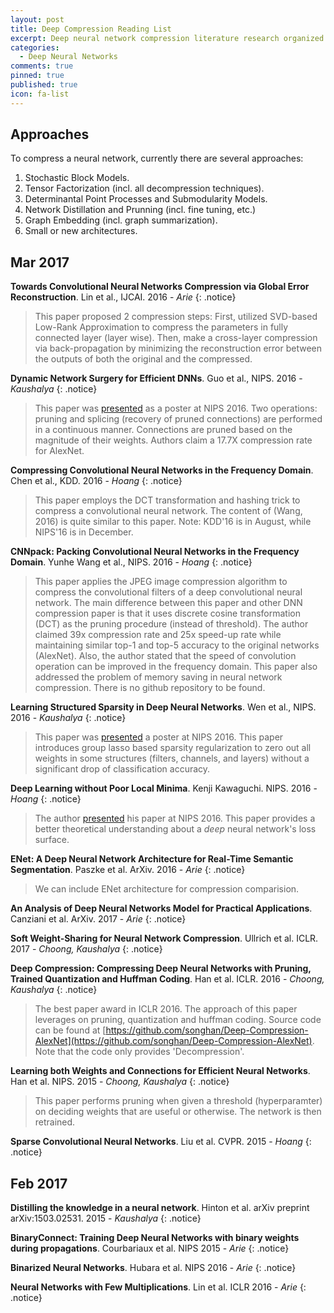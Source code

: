 ```yaml
---
layout: post
title: Deep Compression Reading List
excerpt: Deep neural network compression literature research organized chronologically.
categories:
  - Deep Neural Networks
comments: true
pinned: true
published: true
icon: fa-list
---
```


## Approaches

To compress a neural network, currently there are several approaches:

1. Stochastic Block Models.
2. Tensor Factorization (incl. all decompression techniques).
3. Determinantal Point Processes and Submodularity Models.
4. Network Distillation and Prunning (incl. fine tuning, etc.)
5. Graph Embedding (incl. graph summarization).
6. Small or new architectures.

## <i class="fa fa-calendar"></i> Mar 2017

**Towards Convolutional Neural Networks Compression via Global Error Reconstruction**. Lin et al., IJCAI. 2016 - _Arie_
{: .notice}
> This paper proposed 2 compression steps: First, utilized SVD-based Low-Rank Approximation to compress the parameters in fully connected layer (layer wise). Then, make a cross-layer compression via back-propagation by minimizing the reconstruction error between the outputs of both the original and the compressed.

**Dynamic Network Surgery for Efficient DNNs**. Guo et al., NIPS. 2016 - _Kaushalya_
{: .notice}
> This paper was [presented](https://papers.nips.cc/paper/6165-dynamic-network-surgery-for-efficient-dnns) as a poster at NIPS 2016. Two operations: pruning and splicing (recovery of pruned connections) are performed in a continuous manner. Connections are pruned based on the magnitude of their weights. Authors claim a 17.7X compression rate for AlexNet.

**Compressing Convolutional Neural Networks in the Frequency Domain**. Chen et al., KDD. 2016 - _Hoang_
{: .notice}
> This paper employs the DCT transformation and hashing trick to compress a convolutional neural network. The content of (Wang, 2016) is quite similar to this paper. Note: KDD'16 is in August, while NIPS'16 is in December.

**CNNpack: Packing Convolutional Neural Networks in the Frequency Domain**. Yunhe Wang et al., NIPS. 2016 - _Hoang_
{: .notice}
> This paper applies the JPEG image compression algorithm to compress the convolutional filters of a deep convolutional neural network. The main difference between this paper and other DNN compression paper is that it uses discrete cosine transformation (DCT) as the pruning procedure (instead of threshold). The author claimed 39x compression rate and 25x speed-up rate while maintaining similar top-1 and top-5 accuracy to the original networks (AlexNet). Also, the author stated that the speed of convolution operation can be improved in the frequency domain. This paper also addressed the problem of memory saving in neural network compression. There is no github repository to be found.

**Learning Structured Sparsity in Deep Neural Networks**. Wen et al., NIPS. 2016 - _Kaushalya_
{: .notice}
> This paper was [presented](http://papers.nips.cc/paper/6504-learning-structured-sparsity-in-deep-neural-networks) a poster at NIPS 2016. This paper introduces group lasso based sparsity regularization to zero out all weights in some structures (filters, channels, and layers) without a significant drop of classification accuracy.

**Deep Learning without Poor Local Minima**. Kenji Kawaguchi. NIPS. 2016 - _Hoang_
{: .notice}
> The author [presented](https://channel9.msdn.com/Events/Neural-Information-Processing-Systems-Conference/Neural-Information-Processing-Systems-Conference-NIPS-2016/Deep-Learning-without-Poor-Local-Minima) his paper at NIPS 2016. This paper provides a better theoretical understanding about a *deep* neural network's loss surface.

**ENet: A Deep Neural Network Architecture for Real-Time Semantic Segmentation**. Paszke et al. ArXiv. 2016 - _Arie_
{: .notice}
> We can include ENet architecture for compression comparision.

**An Analysis of Deep Neural Networks Model for Practical Applications**. Canziani et al. ArXiv. 2017 - _Arie_
{: .notice}

**Soft Weight-Sharing for Neural Network Compression**. Ullrich et al. ICLR. 2017 - _Choong, Kaushalya_
{: .notice}

**Deep Compression: Compressing Deep Neural Networks with Pruning, Trained Quantization and Huffman Coding**. Han et al. ICLR. 2016 - _Choong, Kaushalya_
{: .notice}
> The best paper award in ICLR 2016. The approach of this paper leverages on pruning, quantization and huffman coding. Source code can be found at [https://github.com/songhan/Deep-Compression-AlexNet](https://github.com/songhan/Deep-Compression-AlexNet). Note that the code only provides 'Decompression'.

**Learning both Weights and Connections for Efficient
Neural Networks**. Han et al. NIPS. 2015 - _Choong, Kaushalya_
{: .notice}
> This paper performs pruning when given a threshold (hyperparamter) on deciding weights that are useful or otherwise. The network is then retrained.

**Sparse Convolutional Neural Networks**. Liu et al. CVPR. 2015 - _Hoang_
{: .notice}

## <i class="fa fa-calendar"></i> Feb 2017

**Distilling the knowledge in a neural network**. Hinton et al. arXiv preprint arXiv:1503.02531. 2015 - _Kaushalya_
{: .notice}

**BinaryConnect: Training Deep Neural Networks with binary weights during propagations**. Courbariaux et al. NIPS 2015 - _Arie_
{: .notice}

**Binarized Neural Networks**. Hubara et al. NIPS 2016 - _Arie_
{: .notice}

**Neural Networks with Few Multiplications**. Lin et al. ICLR 2016 - _Arie_
{: .notice}
